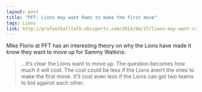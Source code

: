 ```yaml
---
layout: post
title: "PFT: Lions may want Rams to make the first move"
tags: Lions
link: http://profootballtalk.nbcsports.com/2014/04/17/lions-may-want-rams-to-make-the-first-move/
---
```


Mike Florio at PFT has an interesting theory on why the Lions have made it know they want to move up for Sammy Watkins:

>...it’s clear the Lions want to move up.  The question becomes how much it will cost.  The cost could be less if the Lions aren’t the ones to make the first move.  It’ll cost even less if the Lions can get two teams to bid against each other.
